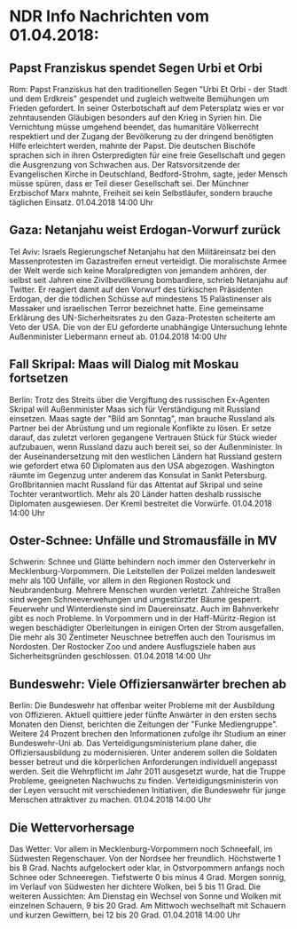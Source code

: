 # NDR Info Nachrichten vom 01.04.2018:


## Papst Franziskus spendet Segen Urbi et Orbi
Rom: 	Papst Franziskus hat den traditionellen Segen "Urbi Et Orbi - der Stadt und dem Erdkreis" gespendet und zugleich weltweite Bemühungen um Frieden gefordert. In seiner Osterbotschaft auf dem Petersplatz wies er vor zehntausenden Gläubigen besonders auf den Krieg in Syrien hin. Die Vernichtung müsse umgehend beendet, das humanitäre Völkerrecht respektiert und der Zugang der Bevölkerung zu der dringend benötigten Hilfe erleichtert werden, mahnte der Papst. Die deutschen Bischöfe sprachen sich in ihren Osterpredigten für eine freie Gesellschaft und gegen die Ausgrenzung von Schwachen aus. Der Ratsvorsitzende der Evangelischen Kirche in Deutschland, Bedford-Strohm, sagte, jeder Mensch müsse spüren, dass er Teil dieser Gesellschaft sei. Der Münchner Erzbischof Marx mahnte, Freiheit sei kein Selbstläufer, sondern brauche täglichen Einsatz. 01.04.2018 14:00 Uhr 

## Gaza: Netanjahu weist Erdogan-Vorwurf zurück
Tel Aviv: Israels Regierungschef Netanjahu hat den Militäreinsatz bei den Massenprotesten im Gazastreifen erneut verteidigt. Die moralischste Armee der Welt werde sich keine Moralpredigten von jemandem anhören, der selbst seit Jahren eine Zivilbevölkerung bombardiere, schrieb Netanjahu auf Twitter. Er reagiert damit auf den Vorwurf des türkischen Präsidenten Erdogan, der die tödlichen Schüsse auf mindestens 15 Palästinenser als Massaker und israelischen Terror bezeichnet hatte. Eine gemeinsame Erklärung des UN-Sicherheitsrates zu den Gaza-Protesten scheiterte am Veto der USA. Die von der EU geforderte unabhängige Untersuchung lehnte Außenminister Liebermann erneut ab. 01.04.2018 14:00 Uhr 

## Fall Skripal: Maas will Dialog mit Moskau fortsetzen
Berlin: Trotz des Streits über die Vergiftung des russischen Ex-Agenten Skripal will Außenminister Maas sich für Verständigung mit Russland einsetzen. Maas sagte der "Bild am Sonntag", man brauche Russland als Partner bei der Abrüstung und um regionale Konflikte zu lösen. Er setze darauf, das zuletzt verloren gegangene Vertrauen Stück für Stück wieder aufzubauen, wenn Russland dazu auch bereit sei, so der Außenminister. In der Auseinandersetzung mit den westlichen Ländern hat Russland gestern wie gefordert etwa 60 Diplomaten aus den USA abgezogen. Washington räumte im Gegenzug unter anderem das Konsulat in Sankt Petersburg. Großbritannien macht Russland für das Attentat auf Skripal und seine Tochter verantwortlich. Mehr als 20 Länder hatten deshalb russische Diplomaten ausgewiesen. Der Kreml bestreitet die Vorwürfe. 01.04.2018 14:00 Uhr 

## Oster-Schnee: Unfälle und Stromausfälle in MV
Schwerin: Schnee und Glätte behindern noch immer den Osterverkehr in Mecklenburg-Vorpommern. Die Leitstellen der Polizei melden landesweit mehr als 100 Unfälle, vor allem in den Regionen Rostock und Neubrandenburg. Mehrere Menschen wurden verletzt. Zahlreiche Straßen sind wegen Schneeverwehungen und umgestürzter Bäume gesperrt. Feuerwehr und Winterdienste sind im Dauereinsatz. Auch im  Bahnverkehr gibt es noch Probleme. In Vorpommern und in der Haff-Müritz-Region ist wegen beschädigter Oberleitungen in einigen Orten der Strom ausgefallen. Die mehr als 30 Zentimeter Neuschnee betreffen auch den Tourismus im Nordosten. Der Rostocker Zoo und andere Ausflugsziele haben aus Sicherheitsgründen geschlossen. 01.04.2018 14:00 Uhr 

## Bundeswehr: Viele Offiziersanwärter brechen ab
Berlin: Die Bundeswehr hat offenbar weiter Probleme mit der Ausbildung von Offizieren. Aktuell quittiere jeder fünfte Anwärter in den ersten sechs Monaten den Dienst, berichten die Zeitungen der "Funke Mediengruppe". Weitere 24 Prozent brechen den Informationen zufolge ihr Studium an einer Bundeswehr-Uni ab. Das Verteidigungsministerium plane daher, die Offiziersausbildung zu modernisieren. Unter anderem sollen die Soldaten besser betreut und die körperlichen Anforderungen individuell angepasst werden. Seit die Wehrpflicht im Jahr 2011 ausgesetzt wurde, hat die Truppe Probleme, geeigneten Nachwuchs zu finden. Verteidigungsministerin von der Leyen versucht mit verschiedenen Initiativen, die Bundeswehr für junge Menschen attraktiver zu machen. 01.04.2018 14:00 Uhr 

## Die Wettervorhersage
Das Wetter: Vor allem in Mecklenburg-Vorpommern noch Schneefall, im Südwesten Regenschauer. Von der Nordsee her freundlich. Höchstwerte 1 bis 8 Grad. Nachts aufgelockert oder klar, in Ostvorpommern anfangs noch Schnee oder Schneeregen. Tiefstwerte 0 bis minus 4 Grad. Morgen sonnig, im Verlauf von Südwesten her dichtere Wolken, bei 5 bis 11 Grad. Die weiteren Aussichten: Am Dienstag ein Wechsel von Sonne und Wolken mit einzelnen Schauern, 9 bis 20 Grad. Am Mittwoch wechselhaft mit Schauern und kurzen Gewittern, bei 12 bis 20 Grad. 01.04.2018 14:00 Uhr 
